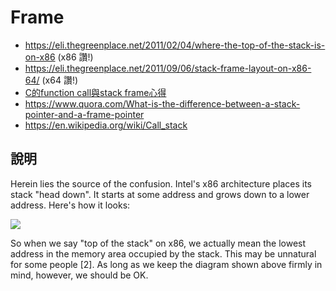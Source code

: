# Frame 
* https://eli.thegreenplace.net/2011/02/04/where-the-top-of-the-stack-is-on-x86 (x86 讚!)
* https://eli.thegreenplace.net/2011/09/06/stack-frame-layout-on-x86-64/ (x64 讚!)
* [C的function call與stack frame心得](http://lazyflai.blogspot.com/2008/07/cfunction-callstack-frame.html)
* https://www.quora.com/What-is-the-difference-between-a-stack-pointer-and-a-frame-pointer
* https://en.wikipedia.org/wiki/Call_stack

## 說明

Herein lies the source of the confusion. Intel's x86 architecture places its stack "head down". It starts at some address and grows down to a lower address. Here's how it looks:

![](https://eli.thegreenplace.net/images/2011/02/stack1.png)

So when we say "top of the stack" on x86, we actually mean the lowest address in the memory area occupied by the stack. This may be unnatural for some people [2]. As long as we keep the diagram shown above firmly in mind, however, we should be OK.
